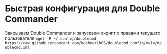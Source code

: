 # Быстрая конфигурация для Double Commander
Закрываем Double Commander и запускаем скрипт с правами текущего пользователя
```wget -P ~/.config/doublecmd https://raw.githubusercontent.com/koshmarik06/doublecmd_config/main/doublecmd.xml```

